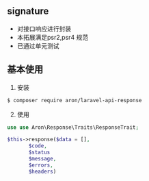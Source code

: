 ## signature

- 对接口响应进行封装
- 本拓展满足psr2,psr4 规范
- 已通过单元测试

## 基本使用
1. 安装
```bash
$ composer require aron/laravel-api-response
```

2. 使用
``` php
use use Aron\Response\Traits\ResponseTrait;

$this->response($data = [],
       $code,
       $status
       $message,
       $errors,
       $headers)
```

